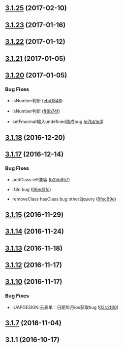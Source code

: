 <a name="3.1.25"></a>
## [3.1.25](https://github.com/iuap-design/tinper-sparrow/compare/v3.1.23...v3.1.25) (2017-02-10)



<a name="3.1.23"></a>
## [3.1.23](https://github.com/iuap-design/tinper-sparrow/compare/v3.1.22...v3.1.23) (2017-01-16)



<a name="3.1.22"></a>
## [3.1.22](https://github.com/iuap-design/tinper-sparrow/compare/v3.1.21...v3.1.22) (2017-01-12)



<a name="3.1.21"></a>
## [3.1.21](https://github.com/iuap-design/tinper-sparrow/compare/v3.1.20...v3.1.21) (2017-01-05)



<a name="3.1.20"></a>
## [3.1.20](https://github.com/iuap-design/tinper-sparrow/compare/v3.1.19...v3.1.20) (2017-01-05)


### Bug Fixes
* isNumber判断 ([ebd1848](https://github.com/iuap-design/tinper-sparrow/commit/ebd1848))

* isNumber判断 ([ff8b74f](https://github.com/iuap-design/tinper-sparrow/commit/ff8b74f))

* setFmormat输入undefined造成bug ([e7bb1e3](https://github.com/iuap-design/tinper-sparrow/commit/e7bb1e3))




<a name="3.1.18"></a>
## [3.1.18](https://github.com/iuap-design/tinper-sparrow/compare/v3.1.17...v3.1.18) (2016-12-20)



<a name="3.1.17"></a>
## [3.1.17](https://github.com/iuap-design/tinper-sparrow/compare/v3.1.16...v3.1.17) (2016-12-14)


### Bug Fixes
* addClass ie9兼容 ([b2bb857](https://github.com/iuap-design/tinper-sparrow/commit/b2bb857))

* i18n bug ([06ed3fc](https://github.com/iuap-design/tinper-sparrow/commit/06ed3fc))

* removeClass hasClass bug other2jquery ([6fec69e](https://github.com/iuap-design/tinper-sparrow/commit/6fec69e))




<a name="3.1.15"></a>
## [3.1.15](https://github.com/iuap-design/tinper-sparrow/compare/v3.1.14...v3.1.15) (2016-11-29)



<a name="3.1.14"></a>
## [3.1.14](https://github.com/iuap-design/tinper-sparrow/compare/v3.1.13...v3.1.14) (2016-11-24)



<a name="3.1.13"></a>
## [3.1.13](https://github.com/iuap-design/tinper-sparrow/compare/v3.1.12...v3.1.13) (2016-11-18)



<a name="3.1.12"></a>
## [3.1.12](https://github.com/iuap-design/tinper-sparrow/compare/v3.1.10...v3.1.12) (2016-11-17)



<a name="3.1.10"></a>
## [3.1.10](https://github.com/iuap-design/tinper-sparrow/compare/v3.1.9...v3.1.10) (2016-11-17)


### Bug Fixes
* IUAPDESIGN:云表单：日期年月ios获取bug ([02c2f80](https://github.com/iuap-design/tinper-sparrow/commit/02c2f80))




<a name="3.1.7"></a>
## [3.1.7](https://github.com/iuap-design/tinper-sparrow/compare/v3.1.1...v3.1.7) (2016-11-04)



<a name="3.1.1"></a>
## 3.1.1 (2016-10-17)



